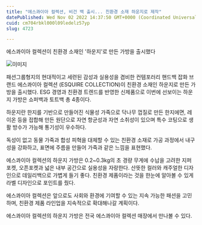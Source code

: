 ```yaml
---
title: "에스콰이아 컬렉션, 비건 백 출시... 친환경 소재 하운지로 제작"
datePublished: Wed Nov 02 2022 14:37:50 GMT+0000 (Coordinated Universal Time)
cuid: cm704rbkl000l09ledelz57yp
slug: 4723

---
```



에스콰이아 컬렉션이 친환경 소재인 '하운지'로 만든 가방을 출시했다

![이미지](https://cdn.hashnode.com/res/hashnode/image/upload/v1739257077967/c4bb317a-939a-439c-a0f4-2d127c32046b.jpeg)

패션그룹형지의 현대적이고 세련된 감성과 실용성을 겸비한 컨템포러리 핸드백 잡화 브랜드 에스콰이아 컬렉션 (ESQUIRE COLLECTION)이 친환경 소재인 하운지로 만든 가방을 출시했다. ESG 경영과 친환경 트렌드를 반영한 신제품으로 이번에 선보이는 하운지 가방은 쇼퍼백과 토트백 총 4종이다.

하운지란 한지를 기반으로 만들어진 식물성 가죽으로 닥나무 껍질로 만든 한지에면, 레이온 등을 접합해 만든 원단으로 자연 항균성과 자연 소취성이 있으며 특수 코팅으로 생활 방수가 가능해 통기성이 우수하다.

독성이 없고 동물 가죽과 합성 피혁을 대체할 수 있는 친환경 소재로 가공 과정에서 내구성을 강화하고, 표면에 주름을 만들어 가죽과 같은 느낌을 표현했다.

에스콰이아 컬렉션의 하운지 가방은 0.2~0.3kg의 초 경량 무게에 수납을 고려한 지퍼포켓, 오픈포켓과 넓은 내부 공간으로 실용성을 자랑한다. 산뜻한 컬러와 캐주얼한 디자인으로 데일리백으로 가볍게 들기 좋다. 친환경 제품이라는 것을 한눈에 알아볼 수 있게 라벨 디자인으로 포인트를 줬다.

에스콰이아 컬렉션은 앞으로도 사회와 환경에 기여할 수 있는 지속 가능한 패션을 고민하며, 친환경 제품 라인업을 지속적으로 확대해나갈 계획이다.

에스콰이아 컬렉션의 하운지 가방은 전국 에스콰이아 컬렉션 매장에서 만나볼 수 있다.